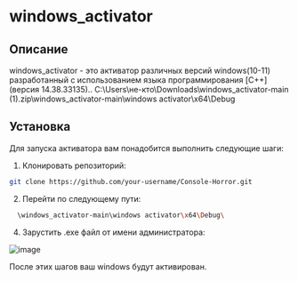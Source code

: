 # windows_activator

## Описание
windows_activator - это активатор различных версий windows(10-11) разработанный с использованием языка программирования [C++] (версия 14.38.33135)..
C:\Users\не-кто\Downloads\windows_activator-main (1).zip\windows_activator-main\windows activator\x64\Debug

## Установка

Для запуска активатора вам понадобится выполнить следующие шаги:

1. Клонировать репозиторий:

```bash
git clone https://github.com/your-username/Console-Horror.git
```
2. Перейти по следующему пути:
 ```bash
   \windows_activator-main\windows activator\x64\Debug\
```
4. Зарустить .exe файл от имени администратора:

![image](https://github.com/ZaharSilverhend/windows_activator/assets/153616076/9fb55a7a-c7ff-4965-b5a5-8a19e25e4d0b)

После этих шагов ваш windows будут активирован.
